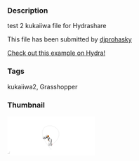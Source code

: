 ### Description 
test 2 kukaiiwa file for Hydrashare

This file has been submitted by [djprohasky](https://github.com/djprohasky)

[Check out this example on Hydra!](http://hydrashare.github.io/hydra/viewer?owner=djprohasky&fork=hydra&id=kukaiiwa2)
### Tags 
kukaiiwa2, Grasshopper
### Thumbnail 
![Screenshot](https://raw.githubusercontent.com/djprohasky/hydra/master/kukaiiwa2/thumbnail.png)
